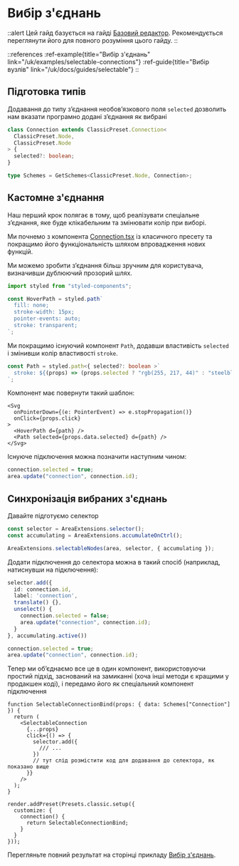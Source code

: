 # Вибір з'єднань

::alert
Цей гайд базується на гайді [Базовий редактор](/uk/docs/guides/basic). Рекомендується переглянути його для повного розуміння цього гайду.
::

::references
:ref-example{title="Вибір з'єднань" link="/uk/examples/selectable-connections"}
:ref-guide{title="Вибір вузлів" link="/uk/docs/guides/selectable"}
::

## Підготовка типів

Додавання до типу з’єднання необов’язкового поля `selected` дозволить нам вказати програмно додані з’єднання як вибрані

```ts
class Connection extends ClassicPreset.Connection<
  ClassicPreset.Node,
  ClassicPreset.Node
> {
  selected?: boolean;
}

type Schemes = GetSchemes<ClassicPreset.Node, Connection>;
```

## Кастомне з'єднання

Наш перший крок полягає в тому, щоб реалізувати спеціальне з’єднання, яке буде клікабельним та змінювати колір при виборі.

Ми почнемо з компонента [Connection.tsx](https://github.com/retejs/react-render-plugin/blob/next/src/presets/classic/components/Connection.tsx) із класичного пресету та покращимо його функціональність шляхом впровадження нових функцій.

Ми можемо зробити з’єднання більш зручним для користувача, визначивши дублюючий прозорий шлях.

```ts
import styled from "styled-components";

const HoverPath = styled.path`
  fill: none;
  stroke-width: 15px;
  pointer-events: auto;
  stroke: transparent;
`;
```

Ми покращимо існуючий компонент `Path`, додавши властивість `selected` і змінивши колір властивості `stroke`.

```ts
const Path = styled.path<{ selected?: boolean >`
  stroke: ${(props) => (props.selected ? "rgb(255, 217, 44)" : "steelblue")};
`;

```

Компонент має повернути такий шаблон:

```tsx
<Svg
  onPointerDown={(e: PointerEvent) => e.stopPropagation()}
  onClick={props.click}
>
  <HoverPath d={path} />
  <Path selected={props.data.selected} d={path} />
</Svg>
```


Існуюче підключення можна позначити наступним чином:

```ts
connection.selected = true;
area.update("connection", connection.id);
```

## Синхронізація вибраних з'єднань

Давайте підготуємо селектор

```ts
const selector = AreaExtensions.selector();
const accumulating = AreaExtensions.accumulateOnCtrl();

AreaExtensions.selectableNodes(area, selector, { accumulating });
```

Додати підключення до селектора можна в такий спосіб (наприклад, натиснувши на підключення):

```ts
selector.add({
  id: connection.id,
  label: 'connection',
  translate() {},
  unselect() {
    connection.selected = false;
    area.update("connection", connection.id);
  }
}, accumulating.active())

connection.selected = true;
area.update("connection", connection.id);
```

Тепер ми об’єднаємо все це в один компонент, використовуючи простий підхід, заснований на замиканні (хоча інші методи є кращими у продакшен коді), і передамо його як спеціальний компонент підключення

```tsx
function SelectableConnectionBind(props: { data: Schemes["Connection"] }) {
  return (
    <SelectableConnection
      {...props}
      click={() => {
        selector.add({
          /// ...
        })
        // тут слід розмістити код для додавання до селектора, як показано вище
      }}
    />
  );
}

render.addPreset(Presets.classic.setup({
  customize: {
    connection() {
      return SelectableConnectionBind;
    }
  }
}));
```

Перегляньте повний результат на сторінці прикладу [Вибір з'єднань](/uk/examples/selectable-connections).
